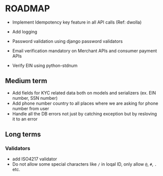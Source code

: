 # ROADMAP

- Implement Idempotency key feature in all API calls (Ref: dwolla)
- Add logging 




- Password validation using django password validators
- Email verification mandatory on Merchant APIs and consumer payment APIs
- Verify EIN using python-stdnum




## Medium term

- Add fields for KYC related data both on models and serializers (ex. EIN number, SSN number)
- Add phone number country to all places where we are asking for phone number from user
- Handle all the DB errors not just by catching exception but by resloving it to an error


## Long terms

### Validators

- add ISO4217 validator
- Do not allow some special characters like `/` in loqal ID, only allow `@`, `#`, `.` etc.